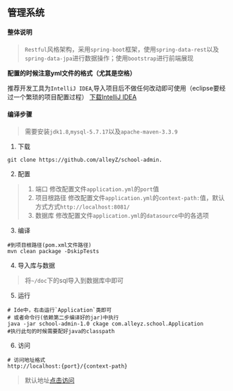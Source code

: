## 管理系统
#### 整体说明
> `Restful`风格架构，采用`spring-boot`框架，使用`spring-data-rest`以及`spring-data-jpa`进行数据操作；使用`bootstrap`进行前端展现

**配置的时候注意yml文件的格式（尤其是空格）**

推荐开发工具为`IntelliJ IDEA`,导入项目后不做任何改动即可使用（eclipse要经过一个繁琐的项目配置过程） 
[下载IntelliJ IDEA](https://download.jetbrains.com/idea/ideaIC-2017.1.3.exe)
#### 编译步骤
> 需要安装`jdk1.8`,`mysql-5.7.17`以及`apache-maven-3.3.9`
1. 下载
```shell
git clone https://github.com/alleyZ/school-admin. 
```
2. 配置
> 1. 端口
> 修改配置文件`application.yml`的`port`值
> 2. 项目根路径
> 修改配置文件`application.yml`的`context-path:`值，默认方式方式`http://localhost:8081/`
>3. 数据库
>  修改配置文件`application.yml`的`datasource`中的各选项

3. 编译
```sbtshell
#到项目根路径(pom.xml文件路径)
mvn clean package -DskipTests
```

4. 导入库与数据
> 将`~/doc`下的sql导入到数据库中即可

5. 运行
```sbtshell
# Ide中，右击运行`Application`类即可
# 或者命令行(依赖第二步编译好的jar)中执行
java -jar school-admin-1.0 ckage com.alleyz.school.Application
#执行此句的时候需要配好java的classpath
```
6. 访问
```
# 访问地址格式
http://localhost:{port}/{context-path}
```
> 默认地址[点击访问](http://localhost:8081/)